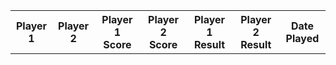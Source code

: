<table id="recentGames" style="width: 100%;">
  <tr>
    <th>Player 1</th>
    <th>Player 2</th>
    <th>Player 1 Score</th>
    <th>Player 2 Score</th>
    <th>Player 1 Result</th>
    <th>Player 2 Result</th>
    <th>Date Played</th>
  </tr>
  <tbody id="pongList">
  </tbody>
</table>

<script>
 // prepare HTML result container for new output
  const resultContainer = document.getElementById("pongList");
  // prepare URL's to allow easy switch from deployment and localhost
  //const url = "http://127.0.0.1:8086/api/pong"
  const url = "https://pythonalflask.tk/api/pong"
  const read_fetch = url + '/pongList';

  // Load users on page entry
  read_users();


  // Display User Table, data is fetched from Backend Database
  function read_users() {
    // prepare fetch options
    const read_options = {
      method: 'GET', // *GET, POST, PUT, DELETE, etc.
      mode: 'cors', // no-cors, *cors, same-origin
      cache: 'default', // *default, no-cache, reload, force-cache, only-if-cached
      credentials: 'omit', // include, *same-origin, omit
      headers: {
        'Content-Type': 'application/json'
      },
    };

    // fetch the data from API
    fetch(read_fetch, read_options)
      // response is a RESTful "promise" on any successful fetch
      .then(response => {
        // check for response errors
        if (response.status !== 200) {
          const errorMsg = 'Database read error: ' + response.status;
          console.log(errorMsg);
          const tr = document.createElement("tr");
          const td = document.createElement("td");
          td.innerHTML = errorMsg;
          tr.appendChild(td);
          resultContainer.appendChild(tr);
          return;
        }
        // valid response will have json data
        response.json().then(data => {
          console.log(data);
          data.sort(function(a, b) {
            return new Date(b.scoreDate) - new Date(a.scoreDate);
          });
          for (let i = 0; i < 5; i++) {
            const row = data[i];
            console.log(row);
            add_row(row);
          }
        })
      })
      // catch fetch errors (ie ACCESS to server blocked)
      .catch(err => {
        console.error(err);
        const tr = document.createElement("tr");
        const td = document.createElement("td");
        td.innerHTML = err;
        tr.appendChild(td);
        resultContainer.appendChild(tr);
      });
  }


  function add_row(data) {
    const tr = document.createElement("tr");
    const user1 = document.createElement("td");
    const user2 = document.createElement("td");
    const score1 = document.createElement("td");
    const score2 = document.createElement("td");
    const result1 = document.createElement("td");
    const result2 = document.createElement("td");
    const scoreDate = document.createElement("td");

  
    // obtain data that is specific to the API
    user1.innerHTML = data.user1; 
    user2.innerHTML = data.user2; 
    score1.innerHTML = data.score1;
    score2.innerHTML = data.score2;
    result1.innerHTML = data.result1;
    result2.innerHTML = data.result2;
    scoreDate.innerHTML = data.scoreDate;

    // add HTML to container
    tr.appendChild(user1);
    tr.appendChild(user2);
    tr.appendChild(score1);
    tr.appendChild(score2);
    tr.appendChild(result1);
    tr.appendChild(result2);
    tr.appendChild(scoreDate);

    resultContainer.appendChild(tr);
  }
</script>

